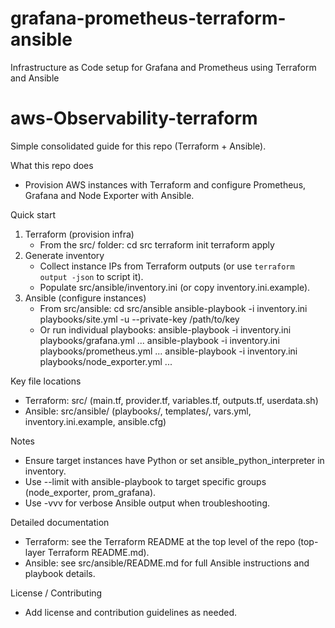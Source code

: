 # grafana-prometheus-terraform-ansible
Infrastructure as Code setup for Grafana and Prometheus using Terraform and Ansible

# aws-Observability-terraform

Simple consolidated guide for this repo (Terraform + Ansible).

What this repo does
- Provision AWS instances with Terraform and configure Prometheus, Grafana and Node Exporter with Ansible.

Quick start
1. Terraform (provision infra)
   - From the src/ folder:
     cd src
     terraform init
     terraform apply
2. Generate inventory
   - Collect instance IPs from Terraform outputs (or use `terraform output -json` to script it).
   - Populate src/ansible/inventory.ini (or copy inventory.ini.example).
3. Ansible (configure instances)
   - From src/ansible:
     cd src/ansible
     ansible-playbook -i inventory.ini playbooks/site.yml -u <user> --private-key /path/to/key
   - Or run individual playbooks:
     ansible-playbook -i inventory.ini playbooks/grafana.yml ...
     ansible-playbook -i inventory.ini playbooks/prometheus.yml ...
     ansible-playbook -i inventory.ini playbooks/node_exporter.yml ...

Key file locations
- Terraform: src/ (main.tf, provider.tf, variables.tf, outputs.tf, userdata.sh)
- Ansible: src/ansible/ (playbooks/, templates/, vars.yml, inventory.ini.example, ansible.cfg)

Notes
- Ensure target instances have Python or set ansible_python_interpreter in inventory.
- Use --limit with ansible-playbook to target specific groups (node_exporter, prom_grafana).
- Use -vvv for verbose Ansible output when troubleshooting.

Detailed documentation
- Terraform: see the Terraform README at the top level of the repo (top-layer Terraform README.md).
- Ansible: see src/ansible/README.md for full Ansible instructions and playbook details.

License / Contributing
- Add license and contribution guidelines as needed.
